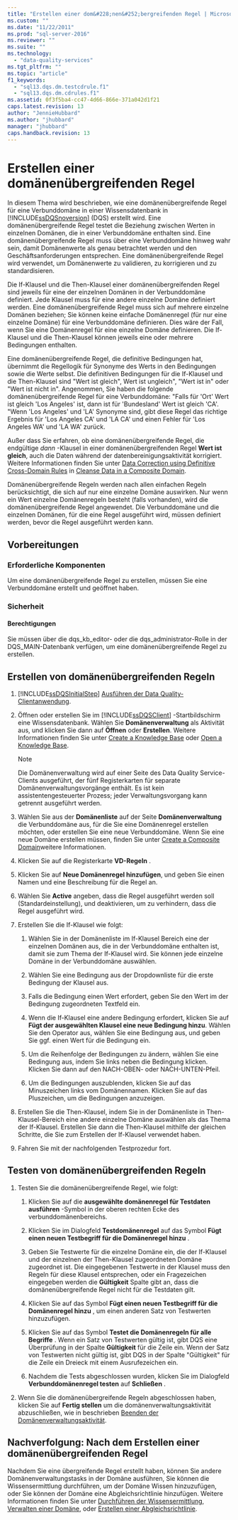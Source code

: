 ```yaml
---
title: "Erstellen einer dom&#228;nen&#252;bergreifenden Regel | Microsoft Docs"
ms.custom: ""
ms.date: "11/22/2011"
ms.prod: "sql-server-2016"
ms.reviewer: ""
ms.suite: ""
ms.technology: 
  - "data-quality-services"
ms.tgt_pltfrm: ""
ms.topic: "article"
f1_keywords: 
  - "sql13.dqs.dm.testcdrule.f1"
  - "sql13.dqs.dm.cdrules.f1"
ms.assetid: 0f3f5ba4-cc47-4d66-866e-371a042d1f21
caps.latest.revision: 13
author: "JennieHubbard"
ms.author: "jhubbard"
manager: "jhubbard"
caps.handback.revision: 13
---
```

# Erstellen einer dom&#228;nen&#252;bergreifenden Regel
  In diesem Thema wird beschrieben, wie eine domänenübergreifende Regel für eine Verbunddomäne in einer Wissensdatenbank in [!INCLUDE[ssDQSnoversion](../includes/ssdqsnoversion-md.md)] (DQS) erstellt wird. Eine domänenübergreifende Regel testet die Beziehung zwischen Werten in einzelnen Domänen, die in einer Verbunddomäne enthalten sind. Eine domänenübergreifende Regel muss über eine Verbunddomäne hinweg wahr sein, damit Domänenwerte als genau betrachtet werden und den Geschäftsanforderungen entsprechen. Eine domänenübergreifende Regel wird verwendet, um Domänenwerte zu validieren, zu korrigieren und zu standardisieren.  
  
 Die If-Klausel und die Then-Klausel einer domänenübergreifenden Regel sind jeweils für eine der einzelnen Domänen in der Verbunddomäne definiert. Jede Klausel muss für eine andere einzelne Domäne definiert werden. Eine domänenübergreifende Regel muss sich auf mehrere einzelne Domänen beziehen; Sie können keine einfache Domänenregel (für nur eine einzelne Domäne) für eine Verbunddomäne definieren. Dies wäre der Fall, wenn Sie eine Domänenregel für eine einzelne Domäne definieren. Die If-Klausel und die Then-Klausel können jeweils eine oder mehrere Bedingungen enthalten.  
  
 Eine domänenübergreifende Regel, die definitive Bedingungen hat, übernimmt die Regellogik für Synonyme des Werts in den Bedingungen sowie die Werte selbst. Die definitiven Bedingungen für die If-Klausel und die Then-Klausel sind "Wert ist gleich", Wert ist ungleich", "Wert ist in" oder "Wert ist nicht in". Angenommen, Sie haben die folgende domänenübergreifende Regel für eine Verbunddomäne: "Falls für 'Ort' Wert ist gleich 'Los Angeles' ist, dann ist für 'Bundesland' Wert ist gleich 'CA'. "Wenn 'Los Angeles' und 'LA' Synonyme sind, gibt diese Regel das richtige Ergebnis für 'Los Angeles CA' und 'LA CA' und einen Fehler für 'Los Angeles WA' und 'LA WA' zurück.  
  
 Außer dass Sie erfahren, ob eine domänenübergreifende Regel, die endgültige *dann* -Klausel in einer domänenübergreifenden Regel **Wert ist gleich**, auch die Daten während der datenbereinigungsaktivität korrigiert. Weitere Informationen finden Sie unter [Data Correction using Definitive Cross-Domain Rules](../data-quality-services/cleanse-data-in-a-composite-domain.md#CDCorrection) in [Cleanse Data in a Composite Domain](../data-quality-services/cleanse-data-in-a-composite-domain.md).  
  
 Domänenübergreifende Regeln werden nach allen einfachen Regeln berücksichtigt, die sich auf nur eine einzelne Domäne auswirken. Nur wenn ein Wert einzelne Domänenregeln besteht (falls vorhanden), wird die domänenübergreifende Regel angewendet. Die Verbunddomäne und die einzelnen Domänen, für die eine Regel ausgeführt wird, müssen definiert werden, bevor die Regel ausgeführt werden kann.  
  
##  <a name="BeforeYouBegin"></a> Vorbereitungen  
  
###  <a name="Prerequisites"></a> Erforderliche Komponenten  
 Um eine domänenübergreifende Regel zu erstellen, müssen Sie eine Verbunddomäne erstellt und geöffnet haben.  
  
###  <a name="Security"></a> Sicherheit  
  
####  <a name="Permissions"></a> Berechtigungen  
 Sie müssen über die dqs_kb_editor- oder die dqs_administrator-Rolle in der DQS_MAIN-Datenbank verfügen, um eine domänenübergreifende Regel zu erstellen.  
  
##  <a name="Create"></a> Erstellen von domänenübergreifenden Regeln  
  
1.  [!INCLUDE[ssDQSInitialStep](../includes/ssdqsinitialstep-md.md)] [Ausführen der Data Quality-Clientanwendung](../data-quality-services/run-the-data-quality-client-application.md).  
  
2.  Öffnen oder erstellen Sie im [!INCLUDE[ssDQSClient](../includes/ssdqsclient-md.md)] -Startbildschirm eine Wissensdatenbank. Wählen Sie **Domänenverwaltung** als Aktivität aus, und klicken Sie dann auf **Öffnen** oder **Erstellen**. Weitere Informationen finden Sie unter [Create a Knowledge Base](../data-quality-services/create-a-knowledge-base.md) oder [Open a Knowledge Base](../data-quality-services/open-a-knowledge-base.md).  
  
    > [!NOTE]  
    >  Die Domänenverwaltung wird auf einer Seite des Data Quality Service-Clients ausgeführt, der fünf Registerkarten für separate Domänenverwaltungsvorgänge enthält. Es ist kein assistentengesteuerter Prozess; jeder Verwaltungsvorgang kann getrennt ausgeführt werden.  
  
3.  Wählen Sie aus der **Domänenliste** auf der Seite **Domänenverwaltung** die Verbunddomäne aus, für die Sie eine Domänenregel erstellen möchten, oder erstellen Sie eine neue Verbunddomäne. Wenn Sie eine neue Domäne erstellen müssen, finden Sie unter [Create a Composite Domain](../data-quality-services/create-a-composite-domain.md)weitere Informationen.  
  
4.  Klicken Sie auf die Registerkarte **VD-Regeln** .  
  
5.  Klicken Sie auf **Neue Domänenregel hinzufügen**, und geben Sie einen Namen und eine Beschreibung für die Regel an.  
  
6.  Wählen Sie **Active** angeben, dass die Regel ausgeführt werden soll (Standardeinstellung), und deaktivieren, um zu verhindern, dass die Regel ausgeführt wird.  
  
7.  Erstellen Sie die If-Klausel wie folgt:  
  
    1.  Wählen Sie in der Domänenliste im If-Klausel Bereich eine der einzelnen Domänen aus, die in der Verbunddomäne enthalten ist, damit sie zum Thema der If-Klausel wird. Sie können jede einzelne Domäne in der Verbunddomäne auswählen.  
  
    2.  Wählen Sie eine Bedingung aus der Dropdownliste für die erste Bedingung der Klausel aus.  
  
    3.  Falls die Bedingung einen Wert erfordert, geben Sie den Wert im der Bedingung zugeordneten Textfeld ein.  
  
    4.  Wenn die If-Klausel eine andere Bedingung erfordert, klicken Sie auf **Fügt der ausgewählten Klausel eine neue Bedingung hinzu**. Wählen Sie den Operator aus, wählen Sie eine Bedingung aus, und geben Sie ggf. einen Wert für die Bedingung ein.  
  
    5.  Um die Reihenfolge der Bedingungen zu ändern, wählen Sie eine Bedingung aus, indem Sie links neben die Bedingung klicken. Klicken Sie dann auf den NACH-OBEN- oder NACH-UNTEN-Pfeil.  
  
    6.  Um die Bedingungen auszublenden, klicken Sie auf das Minuszeichen links vom Domänennamen. Klicken Sie auf das Pluszeichen, um die Bedingungen anzuzeigen.  
  
8.  Erstellen Sie die Then-Klausel, indem Sie in der Domänenliste in Then-Klausel-Bereich eine andere einzelne Domäne auswählen als das Thema der If-Klausel. Erstellen Sie dann die Then-Klausel mithilfe der gleichen Schritte, die Sie zum Erstellen der If-Klausel verwendet haben.  
  
9. Fahren Sie mit der nachfolgenden Testprozedur fort.  
  
##  <a name="Test"></a> Testen von domänenübergreifenden Regeln  
  
1.  Testen Sie die domänenübergreifende Regel, wie folgt:  
  
    1.  Klicken Sie auf die **ausgewählte domänenregel für Testdaten ausführen** -Symbol in der oberen rechten Ecke des verbunddomänenbereichs.  
  
    2.  Klicken Sie im Dialogfeld **Testdomänenregel** auf das Symbol **Fügt einen neuen Testbegriff für die Domänenregel hinzu** .  
  
    3.  Geben Sie Testwerte für die einzelne Domäne ein, die der If-Klausel und der einzelnen der Then-Klausel zugeordneten Domäne zugeordnet ist. Die eingegebenen Testwerte in der Klausel muss den Regeln für diese Klausel entsprechen, oder ein Fragezeichen eingegeben werden die **Gültigkeit** Spalte gibt an, dass die domänenübergreifende Regel nicht für die Testdaten gilt.  
  
    4.  Klicken Sie auf das Symbol **Fügt einen neuen Testbegriff für die Domänenregel hinzu** , um einen anderen Satz von Testwerten hinzuzufügen.  
  
    5.  Klicken Sie auf das Symbol **Testet die Domänenregeln für alle Begriffe** . Wenn ein Satz von Testwerten gültig ist, gibt DQS eine Überprüfung in der Spalte **Gültigkeit** für die Zeile ein. Wenn der Satz von Testwerten nicht gültig ist, gibt DQS in der Spalte "Gültigkeit" für die Zeile ein Dreieck mit einem Ausrufezeichen ein.  
  
    6.  Nachdem die Tests abgeschlossen wurden, klicken Sie im Dialogfeld **Verbunddomänenregel testen** auf **Schließen** .  
  
2.  Wenn Sie die domänenübergreifende Regeln abgeschlossen haben, klicken Sie auf **Fertig stellen** um die domänenverwaltungsaktivität abzuschließen, wie in beschrieben [Beenden der Domänenverwaltungsaktivität](../Topic/End%20the%20Domain%20Management%20Activity.md).  
  
##  <a name="FollowUp"></a> Nachverfolgung: Nach dem Erstellen einer domänenübergreifenden Regel  
 Nachdem Sie eine übergreifende Regel erstellt haben, können Sie andere Domänenverwaltungstasks in der Domäne ausführen, Sie können die Wissensermittlung durchführen, um der Domäne Wissen hinzuzufügen, oder Sie können der Domäne eine Abgleichsrichtlinie hinzufügen. Weitere Informationen finden Sie unter [Durchführen der Wissensermittlung](../data-quality-services/perform-knowledge-discovery.md), [Verwalten einer Domäne](../data-quality-services/managing-a-domain.md), oder [Erstellen einer Abgleichsrichtlinie](../data-quality-services/create-a-matching-policy.md).  
  
  